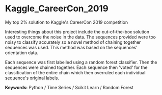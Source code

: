 # Kaggle_CareerCon_2019

My top 2% solution to Kaggle's CareerCon 2019 competition

Interesting things about this project include the out-of-the-box solution used to overcome the noise in the data. The sequences provided were too noisy to classify accurately so a novel method of chaining together sequences was used. This method was based on the sequences' orientation data.

Each sequence was first labelled using a random forest classifier. Then the sequences were chained together. Each sequence then 'voted' for the classification of the entire chain which then overruled each individual sequence's original labels.

**Keywords:** Python / Time Series / Scikit Learn / Random Forest
